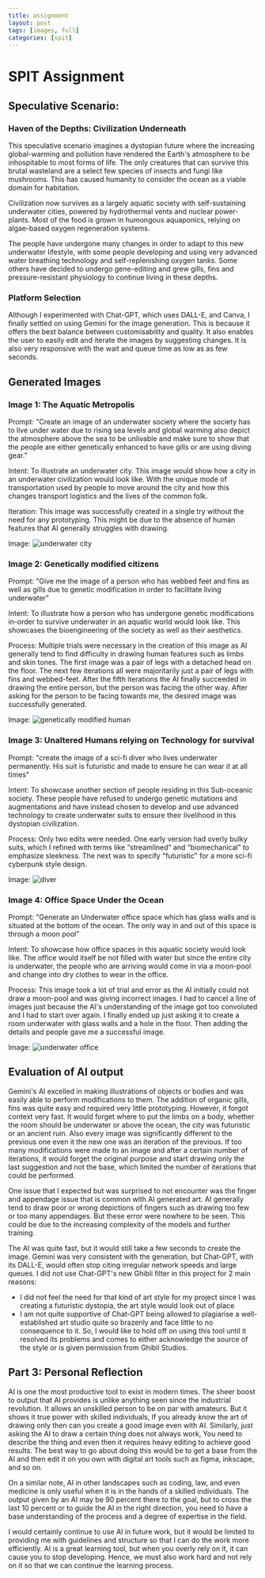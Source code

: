 ```yaml
---
title: assignment
layout: post
tags: [images, full]
categories: [spit]
---
```


# SPIT Assignment

## Speculative Scenario:

### Haven of the Depths: Civilization Underneath

This speculative scenario imagines a dystopian future where the increasing global-warming and pollution have rendered the Earth's atmosphere to be inhospitable to most forms of life. The only creatures that can survive this brutal wasteland are a select few species of insects and fungi like mushrooms. This has caused humanity to consider the ocean as a viable domain for habitation.

Civilization now survives as a largely aquatic society with self-sustaining underwater cities, powered by hydrothermal vents and nuclear power-plants. Most of the food is grown in humongous aquaponics, relying on algae-based oxygen regeneration systems.

The people have undergone many changes in order to adapt to this new underwater lifestyle, with some people developing and using very advanced water breathing technology and self-replenishing oxygen tanks. Some others have decided to undergo gene-editing and grew gills, fins and pressure-resistant physiology to continue living in these depths.

### Platform Selection

Although I experimented with Chat-GPT, which uses DALL-E, and Canva, I finally settled on using Gemini for the image generation. This is because it offers the best balance between customisability and quality. It also enables the user to easily edit and iterate the images by suggesting changes. It is also very responsive with the wait and queue time as low as as few seconds.

<div style="page-break-before: always;"></div>

## Generated Images

### Image 1: The Aquatic Metropolis

Prompt:
"Create an image of an underwater society where the society has to live under water due to rising sea levels and global warming also depict the atmosphere above the sea to be unlivable and make sure to show that the people are either genetically enhanced to have gills or are using diving gear."

Intent:
To illustrate an underwater city. This image would show how a city in an underwater civilization would look like. With the unique mode of transportation used by people to move around the city and how this changes transport logistics and the lives of the common folk.

Iteration:
This image was successfully created in a single try without the need for any prototyping. This might be due to the absence of human features that AI generally struggles with drawing.

<div style="page-break-before: always;"></div>

Image:
![underwater city](/Users/dheerajmurthy/Downloads/spit_image.jpeg)

### Image 2: Genetically modified citizens

Prompt:
"Give me the image of a person who has webbed feet and fins as well as gills due to genetic modification in order to facilitate living underwater"

Intent:
To illustrate how a person who has undergone genetic modifications in-order to survive underwater in an aquatic world would look like. This showcases the bioengineering of the society as well as their aesthetics.

Process:
Multiple trials were necessary in the creation of this image as AI generally tend to find difficulty in drawing human features such as limbs and skin tones. The first image was a pair of legs with a detached head on the floor. The next few iterations all were majoritarily just a pair of legs with fins and webbed-feet. After the fifth iterations the AI finally succeeded in drawing the entire person, but the person was facing the other way. After asking for the person to be facing towards me, the desired image was successfully generated.

Image:
![genetically modified human](/Users/dheerajmurthy/Downloads/merman.png)

### Image 3: Unaltered Humans relying on Technology for survival

Prompt:
"create the image of a sci-fi diver who lives underwater permanently. His suit is futuristic and made to ensure he can wear it at all times"

Intent:
To showcase another section of people residing in this Sub-oceanic society. These people have refused to undergo genetic mutations and augmentations and have instead chosen to develop and use advanced technology to create underwater suits to ensure their livelihood in this dystopian civilization.

Process:
Only two edits were needed. One early version had overly bulky suits, which I refined with terms like “streamlined” and “biomechanical” to emphasize sleekness. The next was to specify "futuristic" for a more sci-fi cyberpunk style design.

Image:
![diver](/Users/dheerajmurthy/Downloads/cybersuit.png)

### Image 4: Office Space Under the Ocean

Prompt:
"Generate an Underwater office space which has glass walls and is situated at the bottom of the ocean. The only way in and out of this space is through a moon pool"

Intent:
To showcase how office spaces in this aquatic society would look like. The office would itself be not filled with water but since the entire city is underwater, the people who are arriving would come in via a moon-pool and change into dry clothes to wear in the office.

Process:
This image took a lot of trial and error as the AI initially could not draw a moon-pool and was giving incorrect images. I had to cancel a line of images just because the AI's understanding of the image got too convoluted and I had to start over again. I finally ended up just asking it to create a room underwater with glass walls and a hole in the floor. Then adding the details and people gave me a successful image.

Image:
![underwater office](/Users/dheerajmurthy/Downloads/final.png)

## Evaluation of AI output

Gemini's AI excelled in making illustrations of objects or bodies and was easily able to perform modifications to them. The addition of organic gills, fins was quite easy and required very little prototyping. However, it forgot context very fast. It would forget where to put the limbs on a body, whether the room should be underwater or above the ocean, the city was futuristic or an ancient ruin. Also every image was significantly different to the previous one even it the new one was an iteration of the previous. If too many modifications were made to an image and after a certain number of iterations, it would forget the original purpose and start drawing only the last suggestion and not the base, which limited the number of iterations that could be performed.

One issue that I expected but was surprised to not encounter was the finger and appendage issue that is common with AI generated art. AI generally tend to draw poor or wrong depictions of fingers such as drawing too few or too many appendages. But these error were nowhere to be seen. This could be due to the increasing complexity of the models and further training.

The AI was quite fast, but it would still take a few seconds to create the image. Gemini was very consistent with the generation, but Chat-GPT, with its DALL-E, would often stop citing irregular network speeds and large queues. I did not use Chat-GPT's new Ghibli filter in this project for 2 main reasons:

- I did not feel the need for that kind of art style for my project since I was creating a futuristic dystopia, the art style would look out of place
- I am not quite supportive of Chat-GPT being allowed to plagiarise a well-established art studio quite so brazenly and face little to no consequence to it. So, I would like to hold off on using this tool until it resolved its problems and comes to either acknowledge the source of the style or is given permission from Ghibli Studios.

## Part 3: Personal Reflection

AI is one the most productive tool to exist in modern times. The sheer boost to output that AI provides is unlike anything seen since the industrial revolution. It allows an unskilled person to be on par with amateurs. But it shows it true power with skilled individuals, If you already know the art of drawing only then can you create a good image even with AI. Similarly, just asking the AI to draw a certain thing does not always work, You need to describe the thing and even then it requires heavy editing to achieve good results. The best way to go about doing this would be to get a base from the AI and then edit it on you own with digital art tools such as figma, inkscape, and so on.

On a similar note, AI in other landscapes such as coding, law, and even medicine is only useful when it is in the hands of a skilled individuals. The output given by an AI may be 90 percent there to the goal, but to cross the last 10 percent or to guide the AI in the right direction, you need to have a base understanding of the process and a degree of expertise in the field.

I would certainly continue to use AI in future work, but it would be limited to providing me with guidelines and structure so that I can do the work more efficiently. AI is a great learning tool, but when you overly rely on it, it can cause you to stop developing. Hence, we must also work hard and not rely on it so that we can continue the learning process.
